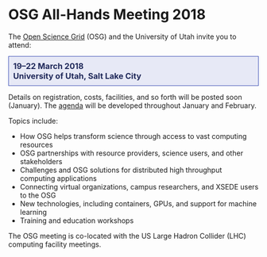 # OSG All-Hands Meeting 2018

The [Open Science Grid](https://www.opensciencegrid.org) (OSG) and the University of Utah invite you to attend:

<div style="border: 1px solid #3F51B5; color: #20295A; background-color: #E7E9F6; padding: 1ex; font-size: 115%; font-weight: bold;">
  19&ndash;22 March 2018
  <br>
  University of Utah, Salt Lake City
</div>

Details on registration, costs, facilities, and so forth will be posted soon (January).  The
[agenda](https://indico.fnal.gov/event/15344/) will be developed throughout January and February.

Topics include:

* How OSG helps transform science through access to vast computing resources
* OSG partnerships with resource providers, science users, and other stakeholders
* Challenges and OSG solutions for distributed high throughput computing applications
* Connecting virtual organizations, campus researchers, and XSEDE users to the OSG
* New technologies, including containers, GPUs, and support for machine learning
* Training and education workshops

The OSG meeting is co-located with the US Large Hadron Collider (LHC) computing facility meetings.
